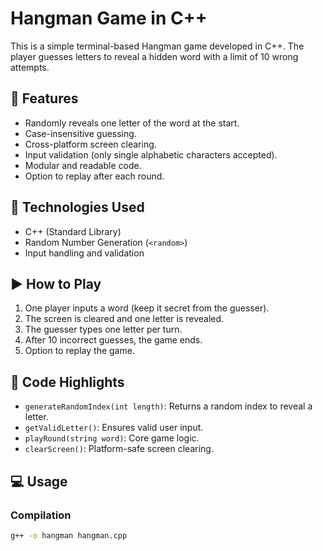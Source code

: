 # Hangman Game in C++

This is a simple terminal-based Hangman game developed in C++. The player guesses letters to reveal a hidden word with a limit of 10 wrong attempts.

## 🎯 Features

- Randomly reveals one letter of the word at the start.
- Case-insensitive guessing.
- Cross-platform screen clearing.
- Input validation (only single alphabetic characters accepted).
- Modular and readable code.
- Option to replay after each round.

## 🔧 Technologies Used

- C++ (Standard Library)
- Random Number Generation (`<random>`)
- Input handling and validation

## ▶️ How to Play

1. One player inputs a word (keep it secret from the guesser).
2. The screen is cleared and one letter is revealed.
3. The guesser types one letter per turn.
4. After 10 incorrect guesses, the game ends.
5. Option to replay the game.

## 🧠 Code Highlights

- `generateRandomIndex(int length)`: Returns a random index to reveal a letter.
- `getValidLetter()`: Ensures valid user input.
- `playRound(string word)`: Core game logic.
- `clearScreen()`: Platform-safe screen clearing.

## 💻 Usage

### Compilation
```bash
g++ -o hangman hangman.cpp

